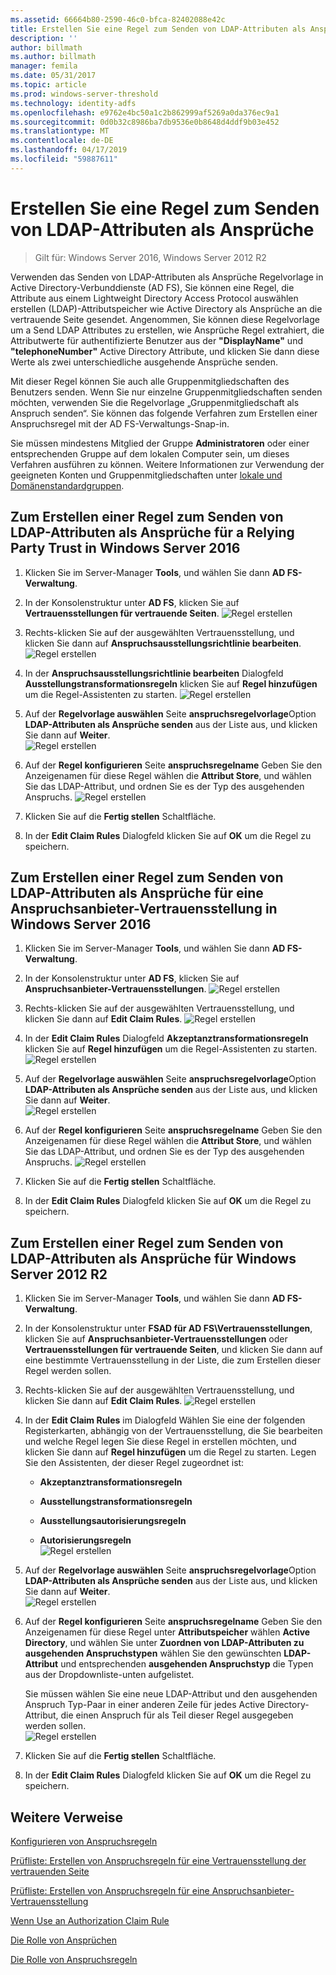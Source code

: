 ```yaml
---
ms.assetid: 66664b80-2590-46c0-bfca-82402088e42c
title: Erstellen Sie eine Regel zum Senden von LDAP-Attributen als Ansprüche
description: ''
author: billmath
ms.author: billmath
manager: femila
ms.date: 05/31/2017
ms.topic: article
ms.prod: windows-server-threshold
ms.technology: identity-adfs
ms.openlocfilehash: e9762e4bc50a1c2b862999af5269a0da376ec9a1
ms.sourcegitcommit: 0d0b32c8986ba7db9536e0b8648d4ddf9b03e452
ms.translationtype: MT
ms.contentlocale: de-DE
ms.lasthandoff: 04/17/2019
ms.locfileid: "59887611"
---
```

# <a name="create-a-rule-to-send-ldap-attributes-as-claims"></a>Erstellen Sie eine Regel zum Senden von LDAP-Attributen als Ansprüche

>Gilt für: Windows Server 2016, Windows Server 2012 R2

Verwenden das Senden von LDAP-Attributen als Ansprüche Regelvorlage in Active Directory-Verbunddienste \(AD FS\), Sie können eine Regel, die Attribute aus einem Lightweight Directory Access Protocol auswählen erstellen \(LDAP\)-Attributspeicher wie Active Directory als Ansprüche an die vertrauende Seite gesendet. Angenommen, Sie können diese Regelvorlage um a Send LDAP Attributes zu erstellen, wie Ansprüche Regel extrahiert, die Attributwerte für authentifizierte Benutzer aus der **"DisplayName"** und **"telephoneNumber"** Active Directory Attribute, und klicken Sie dann diese Werte als zwei unterschiedliche ausgehende Ansprüche senden.  
  
Mit dieser Regel können Sie auch alle Gruppenmitgliedschaften des Benutzers senden. Wenn Sie nur einzelne Gruppenmitgliedschaften senden möchten, verwenden Sie die Regelvorlage „Gruppenmitgliedschaft als Anspruch senden“. Sie können das folgende Verfahren zum Erstellen einer Anspruchsregel mit der AD FS-Verwaltungs-Snap\-in.  
  
Sie müssen mindestens Mitglied der Gruppe **Administratoren** oder einer entsprechenden Gruppe auf dem lokalen Computer sein, um dieses Verfahren ausführen zu können.  Weitere Informationen zur Verwendung der geeigneten Konten und Gruppenmitgliedschaften unter [lokale und Domänenstandardgruppen](https://go.microsoft.com/fwlink/?LinkId=83477).  

## <a name="to-create-a-rule-to-send-ldap-attributes-as-claims-for-a-relying-party-trust-in-windows-server-2016"></a>Zum Erstellen einer Regel zum Senden von LDAP-Attributen als Ansprüche für a Relying Party Trust in Windows Server 2016 

1.  Klicken Sie im Server-Manager **Tools**, und wählen Sie dann **AD FS-Verwaltung**.  
  
2.  In der Konsolenstruktur unter **AD FS**, klicken Sie auf **Vertrauensstellungen für vertrauende Seiten**. 
![Regel erstellen](media/Create-a-Rule-to-Pass-Through-or-Filter-an-Incoming-Claim/claimrule9.PNG)  
  
3.  Rechts\-klicken Sie auf der ausgewählten Vertrauensstellung, und klicken Sie dann auf **Anspruchsausstellungsrichtlinie bearbeiten**.
![Regel erstellen](media/Create-a-Rule-to-Pass-Through-or-Filter-an-Incoming-Claim/claimrule10.PNG)   
  
4.  In der **Anspruchsausstellungsrichtlinie bearbeiten** Dialogfeld **Ausstellungstransformationsregeln** klicken Sie auf **Regel hinzufügen** um die Regel-Assistenten zu starten. 
![Regel erstellen](media/Create-a-Rule-to-Pass-Through-or-Filter-an-Incoming-Claim/claimrule11.PNG)    

5.  Auf der **Regelvorlage auswählen** Seite **anspruchsregelvorlage**Option **LDAP-Attributen als Ansprüche senden** aus der Liste aus, und klicken Sie dann auf **Weiter**.  
![Regel erstellen](media/Create-a-Rule-to-Send-LDAP-Attributes-as-Claims/ldap1.PNG)    

6.  Auf der **Regel konfigurieren** Seite **anspruchsregelname** Geben Sie den Anzeigenamen für diese Regel wählen die **Attribut Store**, und wählen Sie das LDAP-Attribut, und ordnen Sie es der Typ des ausgehenden Anspruchs. 
![Regel erstellen](media/Create-a-Rule-to-Send-LDAP-Attributes-as-Claims/ldap2.PNG)    

7.  Klicken Sie auf die **Fertig stellen** Schaltfläche.  
  
8.  In der **Edit Claim Rules** Dialogfeld klicken Sie auf **OK** um die Regel zu speichern.
  
## <a name="to-create-a-rule-to-send-ldap-attributes-as-claims-for-a-claims-provider-trust-in-windows-server-2016"></a>Zum Erstellen einer Regel zum Senden von LDAP-Attributen als Ansprüche für eine Anspruchsanbieter-Vertrauensstellung in Windows Server 2016 
  
1.  Klicken Sie im Server-Manager **Tools**, und wählen Sie dann **AD FS-Verwaltung**.  
  
2.  In der Konsolenstruktur unter **AD FS**, klicken Sie auf **Anspruchsanbieter-Vertrauensstellungen**. 
![Regel erstellen](media/Create-a-Rule-to-Pass-Through-or-Filter-an-Incoming-Claim/claimrule1.PNG)  
  
3.  Rechts\-klicken Sie auf der ausgewählten Vertrauensstellung, und klicken Sie dann auf **Edit Claim Rules**.
![Regel erstellen](media/Create-a-Rule-to-Pass-Through-or-Filter-an-Incoming-Claim/claimrule2.PNG)   
  
4.  In der **Edit Claim Rules** Dialogfeld **Akzeptanztransformationsregeln** klicken Sie auf **Regel hinzufügen** um die Regel-Assistenten zu starten.
![Regel erstellen](media/Create-a-Rule-to-Pass-Through-or-Filter-an-Incoming-Claim/claimrule3.PNG)    

5.  Auf der **Regelvorlage auswählen** Seite **anspruchsregelvorlage**Option **LDAP-Attributen als Ansprüche senden** aus der Liste aus, und klicken Sie dann auf **Weiter**.  
![Regel erstellen](media/Create-a-Rule-to-Send-LDAP-Attributes-as-Claims/ldap1.PNG)       

6.  Auf der **Regel konfigurieren** Seite **anspruchsregelname** Geben Sie den Anzeigenamen für diese Regel wählen die **Attribut Store**, und wählen Sie das LDAP-Attribut, und ordnen Sie es der Typ des ausgehenden Anspruchs. 
![Regel erstellen](media/Create-a-Rule-to-Send-LDAP-Attributes-as-Claims/ldap2.PNG)      

7.  Klicken Sie auf die **Fertig stellen** Schaltfläche.  
  
8.  In der **Edit Claim Rules** Dialogfeld klicken Sie auf **OK** um die Regel zu speichern.  

 
  
## <a name="to-create-a-rule-to-send-ldap-attributes-as-claims-for-windows-server-2012-r2"></a>Zum Erstellen einer Regel zum Senden von LDAP-Attributen als Ansprüche für Windows Server 2012 R2  
  
1.  Klicken Sie im Server-Manager **Tools**, und wählen Sie dann **AD FS-Verwaltung**.  
  
2.  In der Konsolenstruktur unter **FSAD für AD FS\\Vertrauensstellungen**, klicken Sie auf **Anspruchsanbieter-Vertrauensstellungen** oder **Vertrauensstellungen für vertrauende Seiten**, und klicken Sie dann auf eine bestimmte Vertrauensstellung in der Liste, die zum Erstellen dieser Regel werden sollen.  
  
3.  Rechts\-klicken Sie auf der ausgewählten Vertrauensstellung, und klicken Sie dann auf **Edit Claim Rules**.
![Regel erstellen](media/Create-a-Rule-to-Pass-Through-or-Filter-an-Incoming-Claim/claimrule6.PNG)  
  
4.  In der **Edit Claim Rules** im Dialogfeld Wählen Sie eine der folgenden Registerkarten, abhängig von der Vertrauensstellung, die Sie bearbeiten und welche Regel legen Sie diese Regel in erstellen möchten, und klicken Sie dann auf **Regel hinzufügen** um die Regel zu starten. Legen Sie den Assistenten, der dieser Regel zugeordnet ist:  
  
    -   **Akzeptanztransformationsregeln**  
  
    -   **Ausstellungstransformationsregeln**  
  
    -   **Ausstellungsautorisierungsregeln**  
  
    -   **Autorisierungsregeln**  
![Regel erstellen](media/Create-a-Rule-to-Permit-All-Users/permitall5.PNG) 
  
5.  Auf der **Regelvorlage auswählen** Seite **anspruchsregelvorlage**Option **LDAP-Attributen als Ansprüche senden** aus der Liste aus, und klicken Sie dann auf **Weiter**.  
![Regel erstellen](media/Create-a-Rule-to-Send-LDAP-Attributes-as-Claims/ldap3.PNG)  
  
6.  Auf der **Regel konfigurieren** Seite **anspruchsregelname** Geben Sie den Anzeigenamen für diese Regel unter **Attributspeicher** wählen **Active Directory**, und wählen Sie unter **Zuordnen von LDAP-Attributen zu ausgehenden Anspruchstypen** wählen Sie den gewünschten **LDAP-Attribut** und entsprechenden **ausgehenden Anspruchstyp** die Typen aus der Dropdownliste\-unten aufgelistet.  
  
    Sie müssen wählen Sie eine neue LDAP-Attribut und den ausgehenden Anspruch Typ-Paar in einer anderen Zeile für jedes Active Directory-Attribut, die einen Anspruch für als Teil dieser Regel ausgegeben werden sollen.  
![Regel erstellen](media/Create-a-Rule-to-Send-LDAP-Attributes-as-Claims/ldap4.PNG)    
7.  Klicken Sie auf die **Fertig stellen** Schaltfläche.  
  
8.  In der **Edit Claim Rules** Dialogfeld klicken Sie auf **OK** um die Regel zu speichern.  

## <a name="additional-references"></a>Weitere Verweise 
[Konfigurieren von Anspruchsregeln](Configure-Claim-Rules.md)  
 
[Prüfliste: Erstellen von Anspruchsregeln für eine Vertrauensstellung der vertrauenden Seite](https://technet.microsoft.com/library/ee913578.aspx)  

[Prüfliste: Erstellen von Anspruchsregeln für eine Anspruchsanbieter-Vertrauensstellung](https://technet.microsoft.com/library/ee913564.aspx)  
  
[Wenn Use an Authorization Claim Rule](../../ad-fs/technical-reference/When-to-Use-an-Authorization-Claim-Rule.md)  

[Die Rolle von Ansprüchen](../../ad-fs/technical-reference/The-Role-of-Claims.md)  
  
[Die Rolle von Anspruchsregeln](../../ad-fs/technical-reference/The-Role-of-Claim-Rules.md)  
